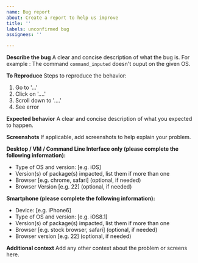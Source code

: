 ```yaml
---
name: Bug report
about: Create a report to help us improve
title: ''
labels: unconfirmed bug
assignees: ''

---
```


**Describe the bug**
A clear and concise description of what the bug is.
For example : The command `command_inputed` doesn't ouput on the given OS.

**To Reproduce**
Steps to reproduce the behavior:
1. Go to '...'
2. Click on '....'
3. Scroll down to '....'
4. See error

**Expected behavior**
A clear and concise description of what you expected to happen.

**Screenshots**
If applicable, add screenshots to help explain your problem.

**Desktop / VM / Command Line Interface only (please complete the following information):**
 - Type of OS and version: [e.g. iOS]
 - Version(s) of package(s) impacted, list them if more than one
 - Browser [e.g. chrome, safari] (optional, if needed)
 - Browser Version [e.g. 22] (optional, if needed)

**Smartphone (please complete the following information):**
 - Device: [e.g. iPhone6]
 - Type of OS and version: [e.g. iOS8.1]
 - Version(s) of package(s) impacted, list them if more than one
 - Browser [e.g. stock browser, safari] (optional, if needed)
 - Browser version [e.g. 22] (optional, if needed)

**Additional context**
Add any other context about the problem or screens here.
